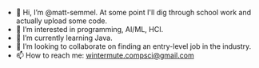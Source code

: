 - 👋 Hi, I’m @matt-semmel. At some point I'll dig through school work and actually upload some code.
- 👀 I’m interested in programming, AI/ML, HCI.
- 🌱 I’m currently learning Java.
- 💞️ I’m looking to collaborate on finding an entry-level job in the industry.
- 📫 How to reach me: wintermute.compsci@gmail.com

<!---
matt-semmel/matt-semmel is a ✨ special ✨ repository because its `README.md` (this file) appears on your GitHub profile.
You can click the Preview link to take a look at your changes.
--->
